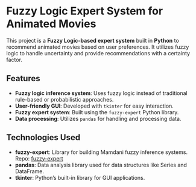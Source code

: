 # Fuzzy Logic Expert System for Animated Movies

This project is a **Fuzzy Logic-based expert system** built in **Python** to recommend animated movies based on user preferences. It utilizes fuzzy logic to handle uncertainty and provide recommendations with a certainty factor.

## Features
- **Fuzzy logic inference system**: Uses fuzzy logic instead of traditional rule-based or probabilistic approaches.
- **User-friendly GUI**: Developed with `tkinter` for easy interaction.
- **Fuzzy expert system**: Built using the `fuzzy-expert` Python library.
- **Data processing**: Utilizes `pandas` for handling and processing data.

## Technologies Used
- **fuzzy-expert**: Library for building Mamdani fuzzy inference systems.  
  Repo: [fuzzy-expert](https://github.com/jdvelasq/fuzzy-expert)
- **pandas**: Data analysis library used for data structures like Series and DataFrame.
- **tkinter**: Python’s built-in library for GUI applications.
